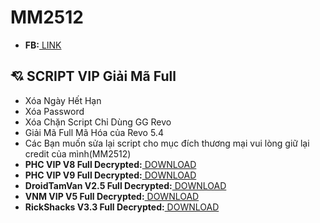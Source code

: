
# MM2512
- **FB:**[ LINK ](https://Fb.com/Mastermind2512)
## :cupid: SCRIPT VIP Giải Mã Full
- Xóa Ngày Hết Hạn
- Xóa Password
- Xóa Chặn Script Chỉ Dùng GG Revo
- Giải Mã Full Mã Hóa của Revo 5.4
- Các Bạn muốn sửa lại script cho mục đích thương mại vui lòng giữ lại credit của mình(MM2512)
- **PHC VIP V8 Full Decrypted:**[ DOWNLOAD ](https://share4you.pro/mrbS6wem)
- **PHC VIP V9 Full Decrypted:**[ DOWNLOAD ](https://share4you.pro/qVDmPPyL)
- **DroidTamVan V2.5 Full Decrypted:**[ DOWNLOAD ](https://share4you.pro/z9zss3F)
- **VNM VIP V5 Full Decrypted:**[ DOWNLOAD ](https://share4you.pro/3UyN)
- **RickShacks V3.3 Full Decrypted:**[ DOWNLOAD ](https://share4you.pro/9v64Ta)
